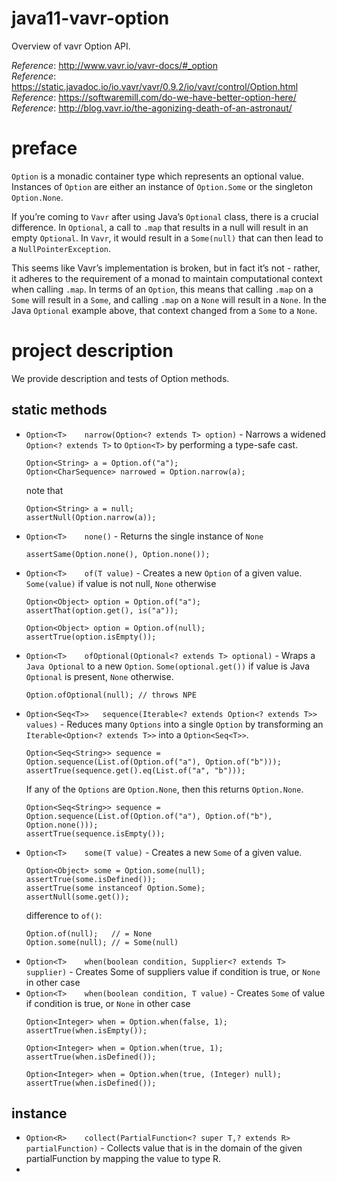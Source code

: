 # java11-vavr-option
Overview of vavr Option API.

_Reference_: http://www.vavr.io/vavr-docs/#_option  
_Reference_: https://static.javadoc.io/io.vavr/vavr/0.9.2/io/vavr/control/Option.html  
_Reference_: https://softwaremill.com/do-we-have-better-option-here/  
_Reference_: http://blog.vavr.io/the-agonizing-death-of-an-astronaut/  

# preface
`Option` is a monadic container type which represents 
an optional value. Instances of `Option` are either an 
instance of `Option.Some` or the singleton `Option.None`.

If you’re coming to `Vavr` after using Java’s `Optional` class, 
there is a crucial difference. In `Optional`, a call to 
`.map` that results in a null will result in an empty 
`Optional`. In `Vavr`, it would result in a `Some(null)` that 
can then lead to a `NullPointerException`.

This seems like Vavr’s implementation is broken, but in 
fact it’s not - rather, it adheres to the requirement 
of a monad to maintain computational context when 
calling `.map`. In terms of an `Option`, this means that 
calling `.map` on a `Some` will result in a `Some`, and 
calling `.map` on a `None` will result in a `None`. In the 
Java `Optional` example above, that context changed from 
a `Some` to a `None`.

# project description
We provide description and tests of Option methods.

## static methods
* `Option<T>	narrow(Option<? extends T> option)` - 
Narrows a widened `Option<? extends T>` to `Option<T>` 
by performing a type-safe cast.
    ```
    Option<String> a = Option.of("a");
    Option<CharSequence> narrowed = Option.narrow(a);
    ```
    note that
    ```
    Option<String> a = null;
    assertNull(Option.narrow(a));
    ```
* `Option<T>	none()` - 
Returns the single instance of `None`
    ```
    assertSame(Option.none(), Option.none());
    ```
* `Option<T>	of(T value)` - 
Creates a new `Option` of a given value. 
`Some(value)` if value is not null, `None` otherwise
    ```
    Option<Object> option = Option.of("a");
    assertThat(option.get(), is("a"));
    ```
    ```
    Option<Object> option = Option.of(null);
    assertTrue(option.isEmpty());
    ```
* `Option<T>	ofOptional(Optional<? extends T> optional)` - 
Wraps a `Java Optional` to a new `Option`. 
`Some(optional.get())` if value is Java `Optional` 
is present, `None` otherwise.
    ```
    Option.ofOptional(null); // throws NPE
    ```
* `Option<Seq<T>>	sequence(Iterable<? extends Option<? extends T>> values)` - 
Reduces many `Options` into a single `Option` by transforming an `Iterable<Option<? extends T>>` into a `Option<Seq<T>>`.
    ```
    Option<Seq<String>> sequence = Option.sequence(List.of(Option.of("a"), Option.of("b")));
    assertTrue(sequence.get().eq(List.of("a", "b")));
    ```
    If any of the `Options` are `Option.None`, then this returns `Option.None`.
    ```
    Option<Seq<String>> sequence = Option.sequence(List.of(Option.of("a"), Option.of("b"), Option.none()));
    assertTrue(sequence.isEmpty());
    ```
* `Option<T>	some(T value)` - 
Creates a new `Some` of a given value.
    ```
    Option<Object> some = Option.some(null);
    assertTrue(some.isDefined());
    assertTrue(some instanceof Option.Some);
    assertNull(some.get());
    ```
    difference to `of()`:
    ```
    Option.of(null);   // = None
    Option.some(null); // = Some(null)
    ```
* `Option<T>	when(boolean condition, Supplier<? extends T> supplier)` - 
Creates Some of suppliers value if condition is true, or `None` in other case
* `Option<T>	when(boolean condition, T value)` - 
Creates `Some` of value if condition is true, or `None` in other case
    ```
    Option<Integer> when = Option.when(false, 1);
    assertTrue(when.isEmpty());
    ```
    ```
    Option<Integer> when = Option.when(true, 1);
    assertTrue(when.isDefined());
    ```
    ```
    Option<Integer> when = Option.when(true, (Integer) null);
    assertTrue(when.isDefined());
    ```
## instance
* `Option<R>	collect(PartialFunction<? super T,? extends R> partialFunction)` - 
Collects value that is in the domain of the given partialFunction by mapping the value to type R.
* 